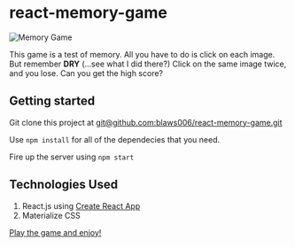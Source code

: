 # react-memory-game

![Memory Game](https://media.giphy.com/media/4ZvvtLrcgC6kuBCaJO/giphy.gif)

This game is a test of memory. All you have to do is click on each image. But remember **DRY** (...see what I did there?) Click on the same image twice, and you lose. Can you get the high score?

## Getting started

Git clone this project at [git@github.com:blaws006/react-memory-game.git](git@github.com:blaws006/react-memory-game.git)

Use `npm install` for all of the dependecies that you need.

Fire up the server using `npm start`

## Technologies Used
1. React.js using [Create React App](https://facebook.github.io/create-react-app/)
1. Materialize CSS

[Play the game and enjoy!](https://blaws006.github.io/react-memory-game/)

##
